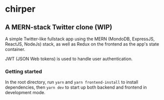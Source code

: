 # chirper

## A MERN-stack Twitter clone (WIP)

A simple Twitter-like fullstack app using the MERN (MondoDB, ExpressJS, ReactJS, NodeJs) stack, as well as Redux on the frontend as the app's state container.

JWT (JSON Web tokens) is used to handle user authentication.

### Getting started

In the root directory, run `yarn` and `yarn frontend-install` to install dependencies, then `yarn dev` to start up both backend and frontend in development mode.




